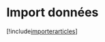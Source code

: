 # Import données

[!include[importerarticles](importdonnees.importerarticles.autogen.md)]
















































































